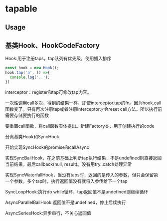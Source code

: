 # tapable


## Usage

## 基类Hook、HookCodeFactory

Hook:用于注册taps，tap队列有优先级，使用插入排序

```js
const hook = new Hook();
hook.tap('a', () =>{
  console.log('..');
})
```

interceptor：register和tap可修改tap内容。

一次性调用call多次，得到的结果一样，即使interceptor.tap的fn。因为hook.call函数变了。只有再次注册tap或者注册interceptor才会reset call方法。所以执行前需要存储要执行的函数

要重置call函数，将call函数实体提出。新建Factory类，用于创建执行的code

分离基类Hook和SyncHook

开始实现SyncHook的promise和callAsync

实现SyncBailHook，在之前基础上判断tap执行结果，不是undefined则直接返回当前结果。最后callback(null, result)。没有用try..catch处理异常

实现SyncWaterfallHook，当没有taps时，返回的是传入的参数，但只会保留第一个参数。多个tap时，执行返回值没有就将入参传给下一个tap

SyncLoopHook:执行do while循环，tap返回值不是undefined则继续循环

AsyncParallelBailHook:返回值不是undefined，停止后续执行

AsyncSeriesHook:异步串行，不关心返回值

